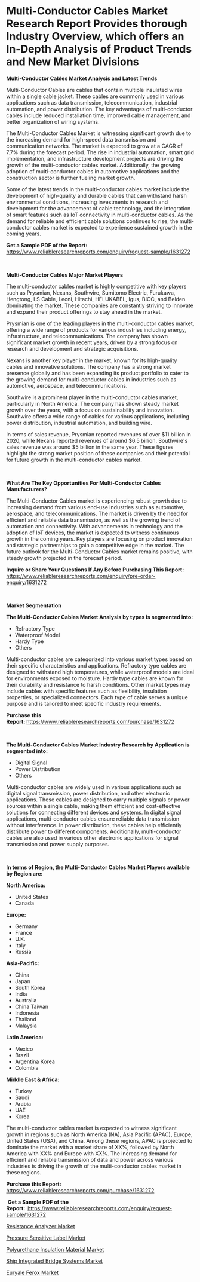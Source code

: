 <p><h1>Multi-Conductor Cables Market Research Report Provides thorough Industry Overview, which offers an In-Depth Analysis of Product Trends and New Market Divisions</h1></p><p><strong>Multi-Conductor Cables Market Analysis and Latest Trends</strong></p>
<p><p>Multi-Conductor Cables are cables that contain multiple insulated wires within a single cable jacket. These cables are commonly used in various applications such as data transmission, telecommunication, industrial automation, and power distribution. The key advantages of multi-conductor cables include reduced installation time, improved cable management, and better organization of wiring systems.</p><p>The Multi-Conductor Cables Market is witnessing significant growth due to the increasing demand for high-speed data transmission and communication networks. The market is expected to grow at a CAGR of 7.7% during the forecast period. The rise in industrial automation, smart grid implementation, and infrastructure development projects are driving the growth of the multi-conductor cables market. Additionally, the growing adoption of multi-conductor cables in automotive applications and the construction sector is further fueling market growth.</p><p>Some of the latest trends in the multi-conductor cables market include the development of high-quality and durable cables that can withstand harsh environmental conditions, increasing investments in research and development for the advancement of cable technology, and the integration of smart features such as IoT connectivity in multi-conductor cables. As the demand for reliable and efficient cable solutions continues to rise, the multi-conductor cables market is expected to experience sustained growth in the coming years.</p></p>
<p><strong>Get a Sample PDF of the Report:&nbsp;</strong> <a href="https://www.reliableresearchreports.com/enquiry/request-sample/1631272">https://www.reliableresearchreports.com/enquiry/request-sample/1631272</a></p>
<p>&nbsp;</p>
<p><strong>Multi-Conductor Cables Major Market Players</strong></p>
<p><p>The multi-conductor cables market is highly competitive with key players such as Prysmian, Nexans, Southwire, Sumitomo Electric, Furukawa, Hengtong, LS Cable, Leoni, Hitachi, HELUKABEL, Igus, BICC, and Belden dominating the market. These companies are constantly striving to innovate and expand their product offerings to stay ahead in the market.</p><p>Prysmian is one of the leading players in the multi-conductor cables market, offering a wide range of products for various industries including energy, infrastructure, and telecommunications. The company has shown significant market growth in recent years, driven by a strong focus on research and development and strategic acquisitions.</p><p>Nexans is another key player in the market, known for its high-quality cables and innovative solutions. The company has a strong market presence globally and has been expanding its product portfolio to cater to the growing demand for multi-conductor cables in industries such as automotive, aerospace, and telecommunications.</p><p>Southwire is a prominent player in the multi-conductor cables market, particularly in North America. The company has shown steady market growth over the years, with a focus on sustainability and innovation. Southwire offers a wide range of cables for various applications, including power distribution, industrial automation, and building wire.</p><p>In terms of sales revenue, Prysmian reported revenues of over $11 billion in 2020, while Nexans reported revenues of around $6.5 billion. Southwire's sales revenue was around $5 billion in the same year. These figures highlight the strong market position of these companies and their potential for future growth in the multi-conductor cables market.</p></p>
<p>&nbsp;</p>
<p><strong>What Are The Key Opportunities For Multi-Conductor Cables Manufacturers?</strong></p>
<p><p>The Multi-Conductor Cables market is experiencing robust growth due to increasing demand from various end-use industries such as automotive, aerospace, and telecommunications. The market is driven by the need for efficient and reliable data transmission, as well as the growing trend of automation and connectivity. With advancements in technology and the adoption of IoT devices, the market is expected to witness continuous growth in the coming years. Key players are focusing on product innovation and strategic partnerships to gain a competitive edge in the market. The future outlook for the Multi-Conductor Cables market remains positive, with steady growth projected in the forecast period.</p></p>
<p><strong>Inquire or Share Your Questions If Any Before Purchasing This Report:</strong> <a href="https://www.reliableresearchreports.com/enquiry/pre-order-enquiry/1631272">https://www.reliableresearchreports.com/enquiry/pre-order-enquiry/1631272</a></p>
<p>&nbsp;</p>
<p><strong>Market Segmentation</strong></p>
<p><strong>The Multi-Conductor Cables Market Analysis by types is segmented into:</strong></p>
<p><ul><li>Refractory Type</li><li>Waterproof Model</li><li>Hardy Type</li><li>Others</li></ul></p>
<p><p>Multi-conductor cables are categorized into various market types based on their specific characteristics and applications. Refractory type cables are designed to withstand high temperatures, while waterproof models are ideal for environments exposed to moisture. Hardy type cables are known for their durability and resistance to harsh conditions. Other market types may include cables with specific features such as flexibility, insulation properties, or specialized connectors. Each type of cable serves a unique purpose and is tailored to meet specific industry requirements.</p></p>
<p><strong>Purchase this Report:&nbsp;</strong><a href="https://www.reliableresearchreports.com/purchase/1631272">https://www.reliableresearchreports.com/purchase/1631272</a></p>
<p>&nbsp;</p>
<p><strong>The Multi-Conductor Cables Market Industry Research by Application is segmented into:</strong></p>
<p><ul><li>Digital Signal</li><li>Power Distribution</li><li>Others</li></ul></p>
<p><p>Multi-conductor cables are widely used in various applications such as digital signal transmission, power distribution, and other electronic applications. These cables are designed to carry multiple signals or power sources within a single cable, making them efficient and cost-effective solutions for connecting different devices and systems. In digital signal applications, multi-conductor cables ensure reliable data transmission without interference. In power distribution, these cables help efficiently distribute power to different components. Additionally, multi-conductor cables are also used in various other electronic applications for signal transmission and power supply purposes.</p></p>
<p>&nbsp;</p>
<p><strong>In terms of Region, the Multi-Conductor Cables Market Players available by Region are:</strong></p>
<p>
    <p> <strong> North America: </strong>
        <ul>
            <li>United States</li>
            <li>Canada</li>
        </ul>
        </p> 
    <p> <strong> Europe: </strong>
        <ul>
            <li>Germany</li>
            <li>France</li>
            <li>U.K.</li>
            <li>Italy</li>
            <li>Russia</li>
        </ul>
        </p> 
    <p> <strong> Asia-Pacific: </strong>
        <ul>
            <li>China</li>
            <li>Japan</li>
            <li>South Korea</li>
            <li>India</li>
            <li>Australia</li>
            <li>China Taiwan</li>
            <li>Indonesia</li>
            <li>Thailand</li>
            <li>Malaysia</li>
        </ul>
        </p> 
    <p> <strong> Latin America: </strong>
        <ul>
            <li>Mexico</li>
            <li>Brazil</li>
            <li>Argentina Korea</li>
            <li>Colombia</li>
        </ul>
        </p> 
    <p> <strong> Middle East & Africa: </strong>
        <ul>
            <li>Turkey</li>
            <li>Saudi</li>
            <li>Arabia</li>
            <li>UAE</li>
            <li>Korea</li>
        </ul>
    </p>
    </p>
<p><p>The multi-conductor cables market is expected to witness significant growth in regions such as North America (NA), Asia Pacific (APAC), Europe, United States (USA), and China. Among these regions, APAC is projected to dominate the market with a market share of XX%, followed by North America with XX% and Europe with XX%. The increasing demand for efficient and reliable transmission of data and power across various industries is driving the growth of the multi-conductor cables market in these regions.</p></p>
<p><strong>Purchase this Report: </strong><a href="https://www.reliableresearchreports.com/purchase/1631272">https://www.reliableresearchreports.com/purchase/1631272</a></p>
<p>&nbsp;<strong>Get a Sample PDF of the Report:&nbsp;&nbsp;</strong><a href="https://www.reliableresearchreports.com/enquiry/request-sample/1631272">https://www.reliableresearchreports.com/enquiry/request-sample/1631272</a></p>
<p><strong></strong></p>
<p><p><a href="https://iodized-pantydraco-05c.notion.site/Resistance-Analyzer-Market-Size-Growth-Outlook-from-2024-to-2031-projecting-at-Market-s-Trends-Ana-ff356985fc794176bf9d76dc16accbc9">Resistance Analyzer Market</a></p><p><a href="https://noble-drawer-34c.notion.site/Pressure-Sensitive-Label-Market-Size-Evaluating-its-Market-Trends-Growth-and-Projections-2024-2-8e82d7a185bc4b5b9035f88160165ca6">Pressure Sensitive Label Market</a></p><p><a href="https://view.publitas.com/reportprime-1/polyurethane-insulation-material-market-size-evaluating-its-market-trends-growth-and-projections-2024-2031/">Polyurethane Insulation Material Market</a></p><p><a href="https://three-jumbo-f6d.notion.site/Ship-Integrated-Bridge-Systems-Market-Size-Focuses-on-Market-Dynamics-In-Depth-Analysis-and-Future--a215869666454843be8c2de26eab32c3">Ship Integrated Bridge Systems Market</a></p><p><a href="https://view.publitas.com/reportprime-1/euryale-ferox-market-growth-market-trends-covid-19-impact-and-forecasts-for-period-from-2024-2031/">Euryale Ferox Market</a></p></p>